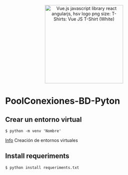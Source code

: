 <p align="center">
  <img alt="Vue.js javascript library react angularjs, hsv logo png size: T-Shirts: Vue JS T-Shirt (White)" onerror="this.onerror=null;this.src='https://i2.wp.com/coder.clothing/images/stories/virtuemart/product/vuejs-logo.png';" src="https://tse3.mm.bing.net/th?id=OIP.L4Fbo6gEQTCSpVZmgabUcgAAAA&amp;pid=Api" width="250">
</p>

# PoolConexiones-BD-Pyton

## Crear un entorno virtual

```
$ python -m venv 'Nombre'
```
[Info](https://docs.python.org/es/3.10/library/venv.html) Creación de entornos virtuales

## Install requeriments

```
$ python install requeriments.txt
```
